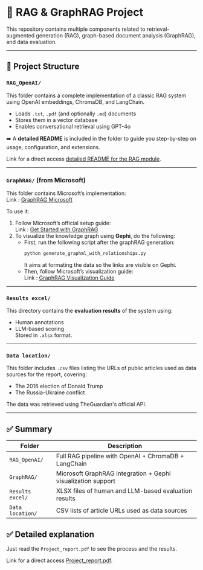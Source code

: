 # 🧠 RAG & GraphRAG Project

This repository contains multiple components related to retrieval-augmented generation (RAG), graph-based document analysis (GraphRAG), and data evaluation.

---

## 📂 Project Structure

### `RAG_OpenAI/`

This folder contains a complete implementation of a classic RAG system using OpenAI embeddings, ChromaDB, and LangChain.

- Loads `.txt`, `.pdf` (and optionally `.md`) documents
- Stores them in a vector database
- Enables conversational retrieval using GPT-4o

➡️ A **detailed README** is included in the folder to guide you step-by-step on usage, configuration, and extensions.

Link for a direct access [detailed README for the RAG module](./RAG_OpenAI/README.md).

---

### `GraphRAG/` (from Microsoft)

This folder contains Microsoft’s implementation:  
   Link : [GraphRAG Microsoft](https://github.com/microsoft/graphrag) 

To use it:

1. Follow Microsoft’s official setup guide:  
   Link : [Get Started with GraphRAG](https://microsoft.github.io/graphrag/get_started/)
2. To visualize the knowledge graph using **Gephi**, do the following:
   - First, run the following script after the graphRAG generation:
     ```bash
     python generate_graphml_with_relationships.py
     ```
     It aims at formating the data so the links are visible on Gephi.
   - Then, follow Microsoft’s visualization guide:  
     Link : [GraphRAG Visualization Guide](https://microsoft.github.io/graphrag/visualization_guide/)

---

### `Results excel/`

This directory contains the **evaluation results** of the system using:

- Human annotations
- LLM-based scoring  
Stored in `.xlsx` format.

---

### `Data location/`

This folder includes `.csv` files listing the URLs of public articles used as data sources for the report, covering:

- The 2016 election of Donald Trump
- The Russia–Ukraine conflict

The data was retrieved using TheGuardian's official API.

---

## ✅ Summary

| Folder                | Description                                                  |
|-----------------------|--------------------------------------------------------------|
| `RAG_OpenAI/`         | Full RAG pipeline with OpenAI + ChromaDB + LangChain         |
| `GraphRAG/`           | Microsoft GraphRAG integration + Gephi visualization support |
| `Results excel/`      | XLSX files of human and LLM-based evaluation results         |
| `Data location/`      | CSV lists of article URLs used as data sources               |


## ✅ Detailed explanation
Just read the `Project_report.pdf` to see the process and the results.

Link for a direct access [Project_report.pdf](./Project_report.pdf).